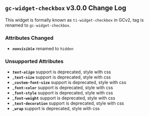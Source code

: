 ## <a id="3.0.0"></a> `gc-widget-checkbox` v3.0.0 Change Log
This widget is formally known as `ti-widget-checkbox` in GCv2, tag is renamed to `gc-widget-checkbox`.

### Attributes Changed
- _**`nonvisible`**_ renamed to `hidden`

### Unsupported Attributes
- _**`text-align`**_ support is deprecated, style with css
- _**`text-size`** support is deprecated, style with css
- _**`custom-font-size`** support is deprecated, style with css
- _**`font-color`** support is deprecated, style with css
- _**`font-style`** support is deprecated, style with css
- _**`font-weight`** support is deprecated, style with css
- _**`text-decoration`** support is deprecated, style with css
- _**`wrap`** support is deprecated, style with css
